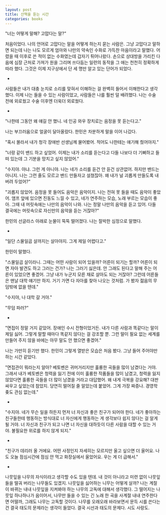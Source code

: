 ```yaml
---
layout: post
title: 산책을 듣는 시간
categories: books
---
```


"너는 어떻게 말해? 고맙다는 말?"

처음이었다. 나의 언어로 고맙다는 말을 어떻게 하는지 묻는 사람은. 그냥 고맙다고 말하면 되는데 나는 나도 모르게 엄마와 나만의 약속인 수화로 가득찬 마음이라고 말했다. 어렸을 때 이후로 쓴 적이 없는 수화였는데 갑자기 튀어나왔다. 손으로 상대방을 가리킨 다음에 심장 근처로 가져가 원을 그리며 쓰다듬는 일련의 동작을 그 애는 천천히 정확하게 따라 했다. 그것은 이제 지구상에서 단 세 명만 알고 있는 단어가 되었다.

-

사람들은 내가 대충 눈치로 소리를 맞혀서 이해하는 걸 완벽히 들어서 이해한다고 생각했다. 이제 나는 들을 수 있는 사람이었고, 사람들은 나를 훨씬 덜 배려했다. 나는 수술 전에 외로웠고 수술 이후엔 더욱더 외로웠다.

-

"나한테 그동안 왜 얘길 안 했니. 네 인공 와우 장치로는 음정을 못 듣는다고."

나는 부끄러움으로 얼굴이 달아올랐다. 한민은 차분하게 말을 이어 나갔다.

"혹시 몰라서 내가 청각 장애반 선생님께 물어봤어. 적어도 나한테는 얘기해 줬어야지."

"너랑 같이 밴드 하고 싶었어. 이제는 내가 소리를 듣는다고 다들 나보다 더 기뻐하고 들떠 있는데 그 기분을 망치고 싶지 않았어."

"수지야. 아냐. 그런 게 아니야. 나는 네가 소리를 듣건 안 듣건 상관없어. 하지만 밴드는 아니지. 나는 그런 줄도 모르고 밴드 만들자고 설쳤잖아. 왜 내가 널 괴롭게 만들도록 내버려 두었어?"

"괴롭지 않았어. 음정을 못 들어도 음악은 음악이지. 나는 전혀 못 들을 때도 음악이 좋았어. 앰프 앞에 있으면 진동도 느낄 수 있고, 네가 연주하는 모습, 노래 부르는 모습이 좋아. 그때 내 머릿속에는 나만의 음악이 나와. 나는 정말 나만의 음악을 듣고 있어. 다들 결국에는 머릿속으로 자신만의 음악을 듣는 거잖아?"

한민의 선글라스 아래로 눈물이 뚝뚝 떨어졌다. 나는 절박한 심정으로 말했다.

-

"일단 스물일곱 살까지는 살아야지. 그게 제일 어렵다고."

한민이 말했다.

"스물일곱 살이라니. 그때는 어떤 사람이 되어 있을까? 어른이 되기는 할까? 어른이 되면 자아 발견도 하고 그러는 건가? 나는 그러기 싫은데. 안 그래도 된다고 말해 주는 어른이 있었으면 좋겠어. 그냥 내가 누군지 모른 채로 살아도 되는 거잖아? 그런데 어른들은 맨날 대학 얘기만 하지. 거기 가면 다 자아를 찾아 나오는 것처럼. 가 봤자 젊음의 무덤밖에 없을 텐데."

"수지야, 나 대학 갈 거야."

"무덤 파러?​"

-

"면접이 정말 거지 같았어. 장애인 수시 전형이었거든. 내가 다른 사람과 똑같다는 말이 제일 싫어. 그렇게 말할 때마다 똑같지 않다는 걸 강조할 뿐. 그런 말이 필요 없는 세계를 만들어 주지 않을 바에는 아무 말도 안 했으면 좋겠어."

나는 가만히 듣기만 했다. 한민이 그렇게 열받은 모습은 처음 봤다. 그냥 들어 주어야만 하는 시간 같았다.

"면접관이 뭐라는지 알아? 베토벤은 귀머거리지만 훌륭한 곡들을 많이 남겼다는 거야. 그래서 내가 베토벤은 청력을 잃기 전에 이미 훌륭한 작품들을 많이 남겼고, 청력을 잃지 않았다면 훌륭한 곡들을 더 많이 남겼을 거라고 대답했어. 왜 내게 극복을 강요해? 대판 싸우고 싶었는데 참았지. 당연히 떨어질 줄 알았는데 붙었어. 그게 가장 짜증나. 경영학 좆도 관심 없는데."

-

"수지야. 네가 무슨 일을 하든지 먼저 너 자신과 좋은 친구가 되어야 한다. 네가 좋아하는 친구들한테 행동하는 방식대로 너 자신에게 행동하는 게 생각보다 쉽지 않다는 걸 알게 될 거야. 너 자신과 친구가 되고 나면 너 자신을 대하듯이 다른 사람을 대할 수 있는 거야. 불필요한 위로를 하지 않게 되지."

-

"친구가 데리러 올 거에요. 어떤 사정인지 자세히는 모르지만 울고 싶으면 더 울어요. 나도 오늘 점심시간에 점심 안 먹고 화장실에서 울었어요. 우는 게 더 급해서."

-

나뭇잎을 나무의 자식이라고 생각할 수도 있을 텐데. 내 것이 아니라고 미련 없이 나뭇잎들을 떨궈 버리는 나무들도 있겠지. 나뭇잎을 싫어하는 니무는 어떻게 살까? 나는 계절이 바뀌는 내내 나뭇잎을 지켜봐야 하는 나무의 고독에 대해서 생각했다. 그 떨어지는 나뭇잎 하나하나가 음이어서, 나무만 들을 수 있는 긴 노래 한 곡을 사계절 내내 연주한다면 어떨까, 그래도 나무는 고독할 것이다. 나무를 오래오래 바라보면서 문득 시를 쓴다는 건 결국 태도의 문제라는 생각이 들었다. 결국 시선과 태도의 문제다. 시도 사랑도.
